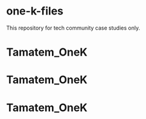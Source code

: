 # one-k-files
This repository for tech community case studies only.
# Tamatem_OneK
# Tamatem_OneK
# Tamatem_OneK
